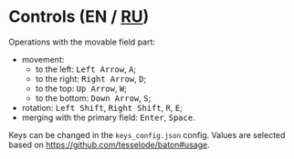 # Controls (EN / [RU](controls_ru.md))

Operations with the movable field part:

- movement:
  - to the left: <kbd>Left Arrow</kbd>, <kbd>A</kbd>;
  - to the right: <kbd>Right Arrow</kbd>, <kbd>D</kbd>;
  - to the top: <kbd>Up Arrow</kbd>, <kbd>W</kbd>;
  - to the bottom: <kbd>Down Arrow</kbd>, <kbd>S</kbd>;
- rotation: <kbd>Left Shift</kbd>, <kbd>Right Shift</kbd>, <kbd>R</kbd>, <kbd>E</kbd>;
- merging with the primary field: <kbd>Enter</kbd>, <kbd>Space</kbd>.

Keys can be changed in the `keys_config.json` config. Values are selected based on https://github.com/tesselode/baton#usage.
